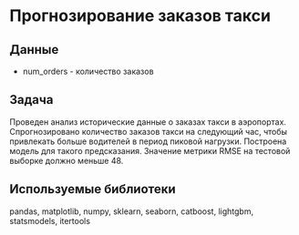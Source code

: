 # Прогнозирование заказов такси

## Данные 

- num_orders - количество заказов

## Задача
Проведен анализ исторические данные о заказах такси в аэропортах. Спрогнозировано количество заказов такси на следующий час, чтобы привлекать больше водителей в период пиковой нагрузки. 
Построена модель для такого предсказания.
Значение метрики RMSE на тестовой выборке должно меньше 48.

## Используемые библиотеки
pandas, matplotlib, numpy, sklearn, seaborn, catboost, lightgbm, statsmodels, itertools
